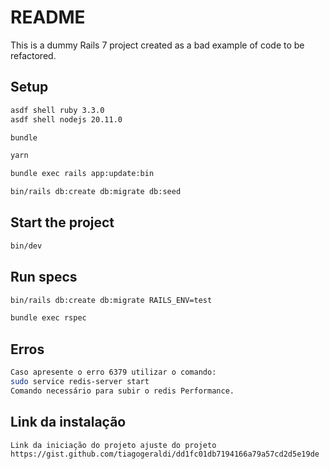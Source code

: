 # README

This is a dummy Rails 7 project created as a bad example of code to be refactored.

## Setup

```sh
asdf shell ruby 3.3.0
asdf shell nodejs 20.11.0

bundle

yarn

bundle exec rails app:update:bin

bin/rails db:create db:migrate db:seed
```


## Start the project

```sh
bin/dev
```

## Run specs

```sh
bin/rails db:create db:migrate RAILS_ENV=test

bundle exec rspec
```

## Erros

```sh
Caso apresente o erro 6379 utilizar o comando:
sudo service redis-server start
Comando necessário para subir o redis Performance.
```

## Link da instalação
```
Link da iniciação do projeto ajuste do projeto
https://gist.github.com/tiagogeraldi/dd1fc01db7194166a79a57cd2d5e19de
```
